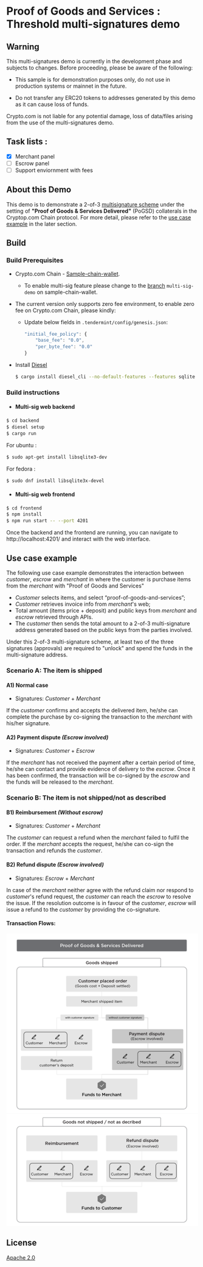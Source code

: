 # Proof of Goods and Services : <br> Threshold multi-signatures demo

## Warning

This multi-signatures demo is currently in the development phase and subjects to changes. Before proceeding, please be aware of the following:

- This sample is for demonstration purposes only, do not use in production systems or mainnet in the future.

- Do not transfer any ERC20 tokens to addresses generated by this demo as it can cause loss of funds.

Crypto.com is not liable for any potential damage, loss of data/files arising from the use of the multi-signatures demo.

## Task lists :

- [x] Merchant panel
- [ ] Escrow panel
- [ ] Support enviornment with fees

## About this Demo

This demo is to demonstrate a 2-of-3 [multisignature scheme](https://en.bitcoin.it/wiki/Multisignature) under the setting of **"Proof of Goods & Services Delivered"** (PoGSD) collaterals in the Cryptop.com Chain protocol. For more detail, please refer to the [use case example](#Use-case-example) in the later section.

## Build

### Build Prerequisites

- Crypto.com Chain - [Sample-chain-wallet](https://github.com/crypto-com/sample-chain-wallet/tree/multi-sig-demo). <br>
  - To enable multi-sig feature please change to the [branch](https://github.com/crypto-com/sample-chain-wallet/tree/multi-sig-demo) `multi-sig-demo` on sample-chain-wallet.
- The current version only supports zero fee environment, to enable zero fee on Crypto.com Chain, please kindly:

  - Update below fields in `.tendermint/config/genesis.json`:

    ```javascript
    "initial_fee_policy": {
        "base_fee": "0.0",
        "per_byte_fee": "0.0"
    }
    ```

- Install [Diesel](https://diesel.rs/guides/getting-started/)

  ```bash
  $ cargo install diesel_cli --no-default-features --features sqlite
  ```

### Build instructions

- #### Multi-sig web backend

```bash
$ cd backend
$ diesel setup
$ cargo run
```

For ubuntu :

```bash
$ sudo apt-get install libsqlite3-dev
```

For fedora :

```bash
$ sudo dnf install libsqlite3x-devel
```

- #### Multi-sig web frontend

```bash
$ cd frontend
$ npm install
$ npm run start -- --port 4201
```

Once the backend and the frontend are running, you can navigate to http://localhost:4201/ and interact with the web interface.

## Use case example

The following use case example demonstrates the interaction between _customer_, _escrow_ and _merchant_ in where the customer is purchase items from the _merchant_ with "Proof of Goods and Services"

- _Customer_ selects items, and select “proof-of-goods-and-services”;
- _Customer_ retrieves invoice info from _merchant_'s web;
- Total amount (items price + deposit) and public keys from _merchant_ and _escrow_ retrieved through APIs.
- The _customer_ then sends the total amount to a 2-of-3 multi-signature address generated based on the public keys from the parties involved.

Under this 2-of-3 multi-signature scheme, at least two of the three signatures (approvals) are required to "unlock" and spend the funds in the multi-signature address.

### Scenario A: The item is shipped

#### A1) **Normal case**

- Signatures: _Customer_ + _Merchant_

If the _customer_ confirms and accepts the delivered item, he/she can complete the purchase by co-signing the transaction to the _merchant_ with his/her signature.

#### A2) Payment dispute _(Escrow involved)_

- Signatures: _Customer_ + _Escrow_

If the _merchant_ has not received the payment after a certain period of time, he/she can contact and provide evidence of delivery to the _escrow_. Once it has been confirmed, the transaction will be co-signed by the _escrow_ and the funds will be released to the _merchant_.

### Scenario B: The item is not shipped/not as described

#### B1) Reimbursement _(Without escrow)_

- Signatures: _Customer_ + _Merchant_

The _customer_ can request a refund when the _merchant_ failed to fulfil the order. If the _merchant_ accepts the request, he/she can co-sign the transaction and refunds the _customer_.

#### B2) Refund dispute _(Escrow involved)_

- Signatures: _Escrow_ + _Merchant_

In case of the _merchant_ neither agree with the refund claim nor respond to _customer_'s refund request, the _customer_ can reach the _escrow_ to resolve the issue. If the resolution outcome is in favour of the _customer_, _escrow_ will issue a refund to the _customer_ by providing the co-signature.

#### Transaction Flows:

<div>
    <img src="images/PoGSD_1.png" alt="Transaction_Flows_1" />
</div>

<div>
    <img src="images/PoGSD_2.png" alt="Transaction_Flows_2" />
</div>

## License

[Apache 2.0](./LICENSE)
